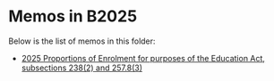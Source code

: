 # Memos in B2025

Below is the list of memos in this folder:

- [2025 Proportions of Enrolment for purposes of the Education Act, subsections 238(2) and 257.8(3)](./B01_EN.pdf)
